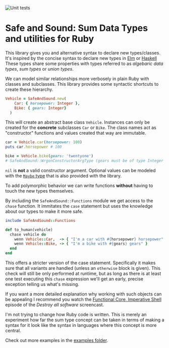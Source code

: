 ![Unit tests](https://github.com/axelerator/safe_and_sound/actions/workflows/run-tests.yml/badge.svg)

# Safe and Sound: Sum Data Types and utilities for Ruby

This library gives you and alternative syntax to declare new types/classes.
It's inspired by the concise syntax to declare new types in [Elm](https://guide.elm-lang.org/types/custom_types.html) or [Haskell](https://www.schoolofhaskell.com/user/Gabriel439/sum-types)
These types share some properties with types referred to as _algebaric data types_, _sum types_ or _union types_.

We can model similar relationships more verbosely in plain Ruby with classes and subclasses.
This library provides some syntactic shortcuts to create these hierarchy.

```ruby
Vehicle = SafeAndSound.new(
    Car: { horsepower: Integer },
    Bike: { gears: Integer}
  )
```

This will create an abstract base class `Vehicle`.
Instances can only be created for the __concrete__ subclasses `Car` or `Bike`.
The class names act as "constructor" functions and values created that way are immutable.

```ruby
car = Vehicle.car(horsepower: 100)
puts car.horsepower # 100

bike = Vehicle.bike(gears: 'twentyone')
# SafeAndSound::WrgonConstructorArgType (gears must be of type Integer but was String)
```

`nil` is **not** a valid constructor argument. Optional values can be modeled with the [`Maybe` type](examples/maybe.rb) that is also provided with the library.

To add polymorphic behavior we can write functions __without__ having to touch the new types themselves.

By including the `SafeAndSound::Functions` module we get access to the `chase` function.
It immitates the `case` statement but uses the knowledge about our types to make it more safe.

```ruby
include SafeAndSound::Functions

def to_human(vehicle)
  chase vehicle do
    wenn Vehicle::Car,  -> { "I'm a car with #{horsepower} horsepower" }
    wenn Vehicle::Bike, -> { "I'm a bike with #{gears} gears" }
  end
end
```

This offers a stricter version of the case statement.
Specifically it makes sure that all variants are handled (unless an `otherwise` block is given).
This check will still be only performed at runtime, but as long as there is at least one test executing this
`chase` expression we'll get an early, precise exception telling us what's missing.

If you want a more detailed explanation why working with such objects can be appealing I recommend you watch the
[Functional Core, Imperative Shell](https://www.destroyallsoftware.com/screencasts/catalog/functional-core-imperative-shell)
episode of the _Destroy all software_ screencast.

I'm not trying to change how Ruby code is written. This is merely an experiment how far the sum type concept can be taken in terms
of making a syntax for it look like the syntax in languages where this concept is more central.

Check out more examples in the [examples folder](examples).


